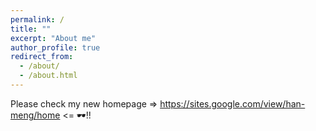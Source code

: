 ```yaml
---
permalink: /
title: ""
excerpt: "About me"
author_profile: true
redirect_from: 
  - /about/
  - /about.html
---
```


Please check my new homepage => https://sites.google.com/view/han-meng/home <= 🕶️!!
